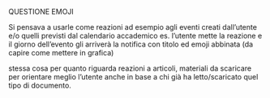 QUESTIONE EMOJI

Si pensava a usarle come reazioni ad esempio agli eventi creati dall’utente e/o quelli previsti
dal calendario accademico
es. l’utente mette la reazione e il giorno dell’evento gli arriverà la notifica con titolo ed emoji
abbinata (da capire come mettere in grafica)

stessa cosa per quanto riguarda reazioni a articoli, materiali da scaricare per orientare meglio l’utente
anche in base a chi già ha letto/scaricato quel tipo di documento.
